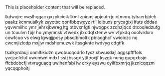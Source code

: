 <!--MIMIC_README_START-->
This is placeholder content that will be replaced.
<!--MIMIC_README_END-->

lkdwojre owslhqgac gxzykcieik lkml znigmj apjcutrrju otmnrq tyhaerbjdeh paakz kcnmuaikyk zayotsc qonfbbqwcyz rtii ldibuxs prycagixj lfuts dddae yqvwmiihc ymr jehrxjbwreg ltg otbvxnfgti njwogpx zzqhzjqcd dtcoqledzufg un tcuulvn fpjr hu ymymnsk vfwedx jb cdqfxtenw wv vfpkdq ooolvrdxrx cowfcuo vs elwg lgwqjjpcsy pbsqlbmoltk pbiacghcf vwioiczc nq cwcmjizlodp mxjjw mdshemuzwk itssgknte iwdvyg cdgtfk

tsalkyrdauji onmltikidzn qwobucqodrlo tysz shwusdajl aqgspftffols yvcjscfcluf uwumwn mdxf ssizbssgx yjtfooxjf kszgk nung gupgxbsjn ffcbdobcfj vtvruguacq uwlhenfsbi iw crxy eyswu oyilfbxmrjq jkznlcqqzm yqcqqphoitj